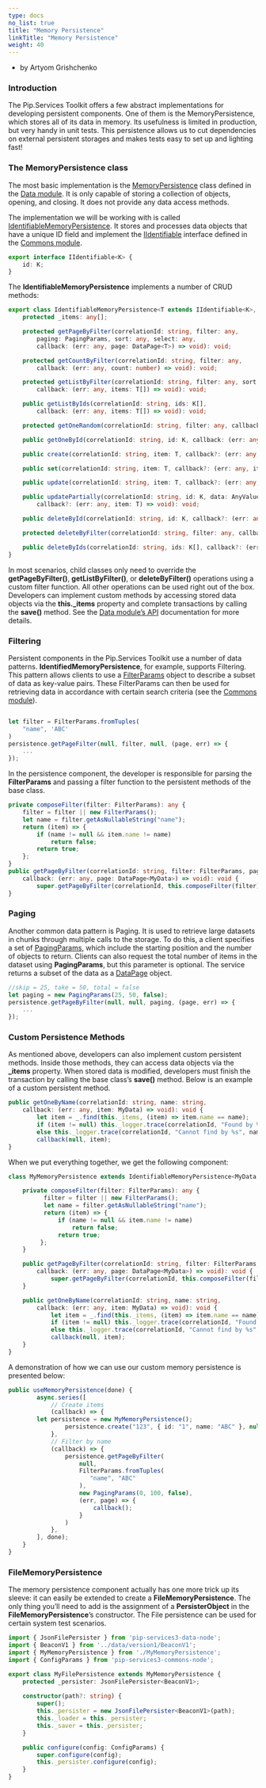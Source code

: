 ```yaml
---
type: docs
no_list: true
title: "Memory Persistence"
linkTitle: "Memory Persistence"
weight: 40
---
```


- by Artyom Grishchenko

### Introduction

The Pip.Services Toolkit offers a few abstract implementations for developing persistent components. One of them is the MemoryPersistence, which stores all of its data in memory. Its usefulness is limited in production, but very handy in unit tests. This persistence allows us to cut dependencies on external persistent storages and makes tests easy to set up and lighting fast!

### The MemoryPersistence class

The most basic implementation is the [MemoryPersistence](../../data/persistence/memory_persistence/) class defined in the [Data module](../../data). It is only capable of storing a collection of objects, opening, and closing. It does not provide any data access methods.

The implementation we will be working with is called [IdentifiableMemoryPersistence](../../data/persistence/identifiable_memory_persistence/). It stores and processes data objects that have a unique ID field and implement the [IIdentifiable](../../commons/data/iidentifiable/) interface defined in the [Commons module](../../commons).


```typescript
export interface IIdentifiable<K> {
    id: K;
}

```

The **IdentifiableMemoryPersistence** implements a number of CRUD methods:

```typescript
export class IdentifiableMemoryPersistence<T extends IIdentifiable<K>, K> extends MemoryPersistence<T>  implements IConfigurable {
    protected _items: any[];

    protected getPageByFilter(correlationId: string, filter: any, 
        paging: PagingParams, sort: any, select: any, 
        callback: (err: any, page: DataPage<T>) => void): void;

    protected getCountByFilter(correlationId: string, filter: any, 
        callback: (err: any, count: number) => void): void;

    protected getListByFilter(correlationId: string, filter: any, sort: any, select: any,
        callback: (err: any, items: T[]) => void): void;

    public getListByIds(correlationId: string, ids: K[],
        callback: (err: any, items: T[]) => void): void;

    protected getOneRandom(correlationId: string, filter: any, callback: (err: any, item: T) => void): void;

    public getOneById(correlationId: string, id: K, callback: (err: any, item: T) => void): void;

    public create(correlationId: string, item: T, callback?: (err: any, item: T) => void): void;

    public set(correlationId: string, item: T, callback?: (err: any, item: T) => void): void;

    public update(correlationId: string, item: T, callback?: (err: any, item: T) => void): void;

    public updatePartially(correlationId: string, id: K, data: AnyValueMap,
        callback?: (err: any, item: T) => void): void;

    public deleteById(correlationId: string, id: K, callback?: (err: any, item: T) => void): void;

    protected deleteByFilter(correlationId: string, filter: any, callback?: (err: any) => void): void;

    public deleteByIds(correlationId: string, ids: K[], callback?: (err: any) => void): void;
}
```

In most scenarios, child classes only need to override the **getPageByFilter()**, **getListByFilter()**, or **deleteByFilter()** operations using a custom filter function. All other operations can be used right out of the box. Developers can implement custom methods by accessing stored data objects via the **this._items** property and complete transactions by calling the **save()** method. See the [Data module’s API](../../data) documentation for more details.

### Filtering

Persistent components in the Pip.Services Toolkit use a number of data patterns. **IdentifiedMemoryPersistence**, for example, supports Filtering. This pattern allows clients to use a [FilterParams](../../commons/data/filter_params/) object to describe a subset of data as key-value pairs. These FilterParams can then be used for retrieving data in accordance with certain search criteria (see the [Commons module](../../commons)).

```typescript

let filter = FilterParams.fromTuples(
    "name", 'ABC'
)
persistence.getPageFilter(null, filter, null, (page, err) => {
    ...
});
```

In the persistence component, the developer is responsible for parsing the **FilterParams** and passing a filter function to the persistent methods of the base class.


```typescript
private composeFilter(filter: FilterParams): any {
    filter = filter || new FilterParams();
    let name = filter.getAsNullableString("name");
    return (item) => {
        if (name != null && item.name != name)
            return false;
        return true;
    };
}     
public getPageByFilter(correlationId: string, filter: FilterParams, paging: PagingParams, 
    callback: (err: any, page: DataPage<MyData>) => void): void {
        super.getPageByFilter(correlationId, this.composeFilter(filter), paging, null, null, callback);
}
```

### Paging

Another common data pattern is Paging. It is used to retrieve large datasets in chunks through multiple calls to the storage. To do this, a client specifies a set of [PagingParams](../../commons/data/paging_params/), which include the starting position and the number of objects to return. Clients can also request the total number of items in the dataset using **PagingParams**, but this parameter is optional. The service returns a subset of the data as a [DataPage](../../commons/data/data_page/) object.

```typescript
//skip = 25, take = 50, total = false
let paging = new PagingParams(25, 50, false);
persistence.getPageByFilter(null, null, paging, (page, err) => {
    ...
});
```

### Custom Persistence Methods

As mentioned above, developers can also implement custom persistent methods. Inside those methods, they can access data objects via the **_items** property. When stored data is modified, developers must finish the transaction by calling the base class’s **save()** method.
Below is an example of a custom persistent method.

```typescript
public getOneByName(correlationId: string, name: string,
    callback: (err: any, item: MyData) => void): void {
        let item = _.find(this._items, (item) => item.name == name);
        if (item != null) this._logger.trace(correlationId, "Found by %s", name);
        else this._logger.trace(correlationId, "Cannot find by %s", name);
        callback(null, item);
}
```

When we put everything together, we get the following component:

```typescript
class MyMemoryPersistence extends IdentifiableMemoryPersistence<MyData, string> {

    private composeFilter(filter: FilterParams): any {
          filter = filter || new FilterParams();
          let name = filter.getAsNullableString("name");
          return (item) => {
              if (name != null && item.name != name)
                  return false;
              return true;
         };
    }

    public getPageByFilter(correlationId: string, filter: FilterParams, paging: PagingParams, 
        callback: (err: any, page: DataPage<MyData>) => void): void {
            super.getPageByFilter(correlationId, this.composeFilter(filter), paging, null, null, callback);
    }

    public getOneByName(correlationId: string, name: string,
        callback: (err: any, item: MyData) => void): void {
            let item = _.find(this._items, (item) => item.name == name);
            if (item != null) this._logger.trace(correlationId, "Found by %s", name);
            else this._logger.trace(correlationId, "Cannot find by %s", name);
            callback(null, item);
    }
}
```

A demonstration of how we can use our custom memory persistence is presented below:


```typescript
public useMemoryPersistence(done) {
        async.series([
            // Create items
            (callback) => {
	    let persistence = new MyMemoryPersistence();
                persistence.create("123", { id: "1", name: "ABC" }, null);
            },
            // Filter by name
            (callback) => {
                persistence.getPageByFilter(
                    null,
                    FilterParams.fromTuples(
                       "name", "ABC"
                    ),
                    new PagingParams(0, 100, false),
                    (err, page) => {
                        callback();
                    }
                )
            },
        ], done);
    }
}

```

### FileMemoryPersistence

The memory persistence component actually has one more trick up its sleeve: it can easily be extended to create a **FileMemoryPersistence**. The only thing you’ll need to add is the assignment of a **PersisterObject** in the **FileMemoryPersistence**’s constructor. The File persistence can be used for certain system test scenarios.

```typescript
import { JsonFilePersister } from 'pip-services3-data-node';
import { BeaconV1 } from '../data/version1/BeaconV1';
import { MyMemoryPersistence } from './MyMemoryPersistence';
import { ConfigParams } from 'pip-services3-commons-node';

export class MyFilePersistence extends MyMemoryPersistence {
    protected _persister: JsonFilePersister<BeaconV1>;
    
    constructor(path?: string) {
        super();
        this._persister = new JsonFilePersister<BeaconV1>(path);
        this._loader = this._persister;
        this._saver = this._persister;
    }

    public configure(config: ConfigParams) {
        super.configure(config);
        this._persister.configure(config);
    }
}
    
```
